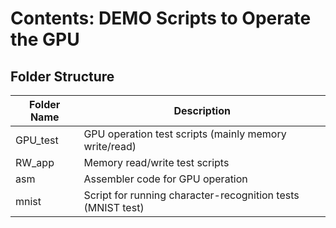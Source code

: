 
# Contents: DEMO Scripts to Operate the GPU

## Folder Structure

| Folder Name | Description                                                |
|-------------|------------------------------------------------------------|
| GPU_test    | GPU operation test scripts (mainly memory write/read)      |
| RW_app      | Memory read/write test scripts                             |
| asm         | Assembler code for GPU operation                           |
| mnist       | Script for running character-recognition tests (MNIST test) |
